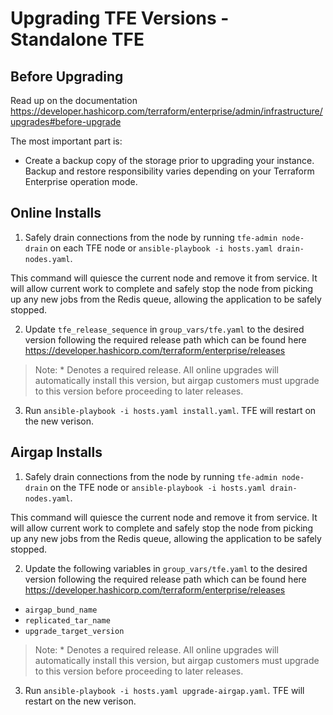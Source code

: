 # Upgrading TFE Versions - Standalone TFE

## Before Upgrading
Read up on the documentation https://developer.hashicorp.com/terraform/enterprise/admin/infrastructure/upgrades#before-upgrade

The most important part is:
- Create a backup copy of the storage prior to upgrading your instance. Backup and restore responsibility varies depending on your Terraform Enterprise operation mode.

## Online Installs

1. Safely drain connections from the node by running `tfe-admin node-drain` on each TFE node or `ansible-playbook -i hosts.yaml drain-nodes.yaml`.

This command will quiesce the current node and remove it from service. It will allow current work to complete and safely stop the node from picking up any new jobs from the Redis queue, allowing the application to be safely stopped.

2. Update `tfe_release_sequence` in `group_vars/tfe.yaml` to the desired version following the required release path which can be found here https://developer.hashicorp.com/terraform/enterprise/releases

>Note: * Denotes a required release. All online upgrades will automatically install this version, but airgap customers must upgrade to this version before proceeding to later releases.

3. Run `ansible-playbook -i hosts.yaml install.yaml`. TFE will restart on the new verison.

## Airgap Installs

1. Safely drain connections from the node by running `tfe-admin node-drain` on the TFE node or `ansible-playbook -i hosts.yaml drain-nodes.yaml`. 

This command will quiesce the current node and remove it from service. It will allow current work to complete and safely stop the node from picking up any new jobs from the Redis queue, allowing the application to be safely stopped.

2. Update the following variables in `group_vars/tfe.yaml` to the desired version following the required release path which can be found here https://developer.hashicorp.com/terraform/enterprise/releases
- `airgap_bund_name` 
- `replicated_tar_name`
- `upgrade_target_version`

>Note: * Denotes a required release. All online upgrades will automatically install this version, but airgap customers must upgrade to this version before proceeding to later releases.

3. Run `ansible-playbook -i hosts.yaml upgrade-airgap.yaml`. TFE will restart on the new verison.